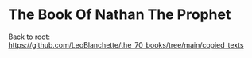 #  The Book Of Nathan The Prophet

Back to root: https://github.com/LeoBlanchette/the_70_books/tree/main/copied_texts
